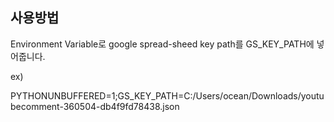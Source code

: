 ## 사용방법

Environment Variable로 google spread-sheed key path를 GS_KEY_PATH에 넣어줍니다.

ex)

PYTHONUNBUFFERED=1;GS_KEY_PATH=C:/Users/ocean/Downloads/youtubecomment-360504-db4f9fd78438.json


